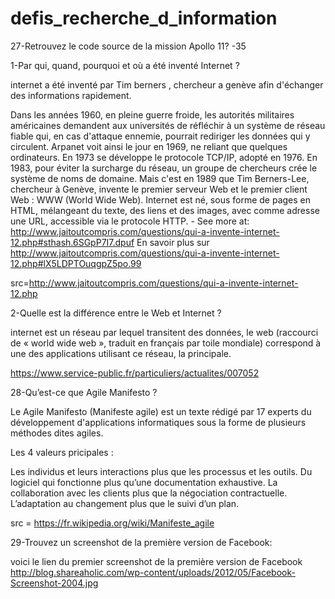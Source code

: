# defis_recherche_d_information
27-Retrouvez le code source de la mission Apollo 11?
-35

1-Par qui, quand, pourquoi et où a été inventé Internet ?


internet a été inventé par Tim berners , chercheur a genève afin d'échanger des informations rapidement.



Dans les années 1960, en pleine guerre froide, les autorités militaires américaines demandent aux universités de réfléchir à un système de réseau fiable qui, en cas d'attaque ennemie, pourrait rediriger les données qui y circulent. Arpanet voit ainsi le jour en 1969, ne reliant que quelques ordinateurs. En 1973 se développe le protocole TCP/IP, adopté en 1976. En 1983, pour éviter la surcharge du réseau, un groupe de chercheurs crée le système de noms de domaine. Mais c'est en 1989 que Tim Berners-Lee, chercheur à Genève, invente le premier serveur Web et le premier client Web : WWW (World Wide Web). Internet est né, sous forme de pages en HTML, mélangeant du texte, des liens et des images, avec comme adresse une URL, accessible via le protocole HTTP. - See more at: http://www.jaitoutcompris.com/questions/qui-a-invente-internet-12.php#sthash.6SGpP7I7.dpuf
En savoir plus sur http://www.jaitoutcompris.com/questions/qui-a-invente-internet-12.php#lX5LDPTOuqgpZ5po.99


src=http://www.jaitoutcompris.com/questions/qui-a-invente-internet-12.php


2-Quelle est la différence entre le Web et Internet ?

internet est un réseau par lequel transitent des données, 
le web (raccourci de « world wide web », traduit en français par toile mondiale) correspond à une des applications utilisant ce réseau, la principale.

https://www.service-public.fr/particuliers/actualites/007052

28-Qu’est-ce que Agile Manifesto ? 

Le Agile Manifesto (Manifeste agile) est un texte rédigé par 17 experts du développement d'applications informatiques sous la forme de plusieurs méthodes dites agiles.

Les 4 valeurs pricipales :

Les individus et leurs interactions plus que les processus et les outils.
Du logiciel qui fonctionne plus qu’une documentation exhaustive.
La collaboration avec les clients plus que la négociation contractuelle.
L’adaptation au changement plus que le suivi d’un plan.

src = https://fr.wikipedia.org/wiki/Manifeste_agile

29-Trouvez un screenshot de la première version de Facebook:

voici le lien du premier screenshot de la première version de Facebook http://blog.shareaholic.com/wp-content/uploads/2012/05/Facebook-Screenshot-2004.jpg